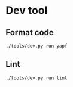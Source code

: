 # Dev tool

## Format code

```
./tools/dev.py run yapf
```

## Lint

```
./tools/dev.py run lint
```
